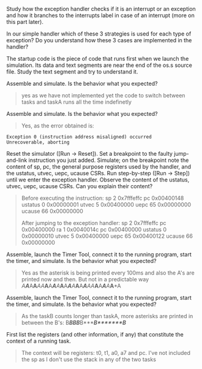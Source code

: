 Study how the exception handler checks if it is an interrupt or an exception and how it branches to the interrupts label in case of an interrupt (more on this part later).


In our simple handler which of these 3 strategies is used for each type of exception?
Do you understand how these 3 cases are implemented in the handler?

The startup code is the piece of code that runs first when we launch the simulation.
Its data and text segments are near the end of the os.s source file.
Study the text segment and try to understand it.


Assemble and simulate.
Is the behavior what you expected?
> yes as we have not implemented yet the code to switch between tasks and taskA runs all the time indefinetly


Assemble and simulate.
Is the behavior what you expected?
> Yes, as the error obtained is:
````
Exception 0 (instruction address misaligned) occurred
Unrecoverable, aborting
````

Reset the simulator ([Run -> Reset]). Set a breakpoint to the faulty jump-and-link instruction you just added.
Simulate; on the breakpoint note the content of sp, pc, the general purpose registers used by the handler, and the ustatus, utvec, uepc, ucause CSRs. Run step-by-step ([Run -> Step]) until we enter the exception handler. Observe the content of the ustatus, utvec, uepc, ucause CSRs. Can you explain their content?
> Before executing the instruction:
> sp	2	0x7fffeffc
> pc		0x00400148
> ustatus	0	0x00000001
> utvec	5	0x00400000
> uepc	65	0x00000000
> ucause	66	0x00000000
>
> After jumping to the exception handler:
> sp	2	0x7fffeffc
> pc		0x00400000
> ra	1	0x0040014c
> pc		0x00400000
> ustatus	0	0x00000010
> utvec	5	0x00400000
> uepc	65	0x00400122
> ucause	66	0x00000000

Assemble, launch the Timer Tool, connect it to the running program, start the timer, and simulate.
Is the behavior what you expected?
> Yes as the asterisk is being printed every 100ms and also the A's are printed now and then. But not in a predictable way
> *A**A***A**A***A**A***A**A***A**A***A**A***A**A***A**A***A**A**A***A**A***A**A***A***A


Assemble, launch the Timer Tool, connect it to the running program, start the timer, and simulate.
Is the behavior what you expected?
> As the taskB counts longer than taskA, more asterisks are printed in between the B's:
> B*******B********B********B*******B********B*******B*****
>


First list the registers (and other information, if any) that constitute the context of a running task.
> The context will be registers: t0, t1, a0, a7 and pc. I've not included the sp as I don't use the stack in any of the two tasks
> 